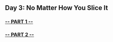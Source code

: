 ## Day 3: No Matter How You Slice It

### [-- PART 1 --](https://github.com/atssteve/advent_of_code_2018/tree/master/day_3/part_1)
### [-- PART 2 --](https://github.com/atssteve/advent_of_code_2018/tree/master/day_3/part_2)